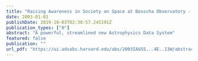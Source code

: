 ```yaml
---
title: "Raising Awareness in Society on Space at Bosscha Observatory - NASA/ADS"
date: 2003-01-01
publishDate: 2019-10-03T02:30:57.245191Z
publication_types: ["0"]
abstract: "A powerful, streamlined new Astrophysics Data System"
featured: false
publication: ""
url_pdf: "https://ui.adsabs.harvard.edu/abs/2003IAUSS...4E..13W/abstract"
---
```



